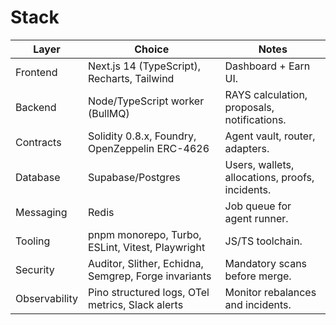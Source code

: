 # Stack

| Layer        | Choice                                         | Notes |
|--------------|------------------------------------------------|-------|
| Frontend     | Next.js 14 (TypeScript), Recharts, Tailwind    | Dashboard + Earn UI. |
| Backend      | Node/TypeScript worker (BullMQ)                | RAYS calculation, proposals, notifications. |
| Contracts    | Solidity 0.8.x, Foundry, OpenZeppelin ERC-4626 | Agent vault, router, adapters. |
| Database     | Supabase/Postgres                              | Users, wallets, allocations, proofs, incidents. |
| Messaging    | Redis                                          | Job queue for agent runner. |
| Tooling      | pnpm monorepo, Turbo, ESLint, Vitest, Playwright | JS/TS toolchain. |
| Security     | Auditor, Slither, Echidna, Semgrep, Forge invariants | Mandatory scans before merge. |
| Observability| Pino structured logs, OTel metrics, Slack alerts | Monitor rebalances and incidents. |
